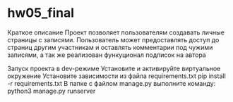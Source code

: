 # hw05_final

Краткое описание
Проект позволяет пользователям создавать личные страницы с записями. Пользователь может предоставлять доступ до страниц другим участникам и оставлять комментарии под чужими записями, а так же реализован функуционал подписок на автора

Запуск проекта в dev-режиме
Установите и активируйте виртуальное окружение
Установите зависимости из файла requirements.txt
pip install -r requirements.txt
В папке с файлом manage.py выполните команду:
python3 manage.py runserver
